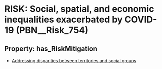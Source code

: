 # RISK: __Social, spatial, and economic inequalities exacerbated by COVID-19__ (PBN__Risk_754)

## Property: has_RiskMitigation

* [Addressing disparities between territories and social groups](PBN__RiskMitigation_1044)

